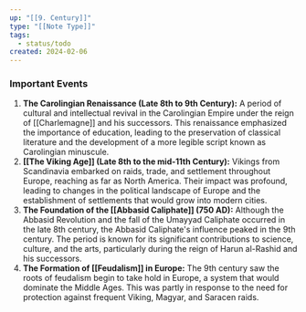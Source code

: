 ```yaml
---
up: "[[9. Century]]"
type: "[[Note Type]]"
tags:
  - status/todo
created: 2024-02-06
---
```

### Important Events

1. **The Carolingian Renaissance (Late 8th to 9th Century):** A period of cultural and intellectual revival in the Carolingian Empire under the reign of [[Charlemagne]] and his successors. This renaissance emphasized the importance of education, leading to the preservation of classical literature and the development of a more legible script known as Carolingian minuscule.
2. **[[The Viking Age]] (Late 8th to the mid-11th Century):** Vikings from Scandinavia embarked on raids, trade, and settlement throughout Europe, reaching as far as North America. Their impact was profound, leading to changes in the political landscape of Europe and the establishment of settlements that would grow into modern cities.
3. **The Foundation of the [[Abbasid Caliphate]] (750 AD):** Although the Abbasid Revolution and the fall of the Umayyad Caliphate occurred in the late 8th century, the Abbasid Caliphate's influence peaked in the 9th century. The period is known for its significant contributions to science, culture, and the arts, particularly during the reign of Harun al-Rashid and his successors.
4. **The Formation of [[Feudalism]] in Europe:** The 9th century saw the roots of feudalism begin to take hold in Europe, a system that would dominate the Middle Ages. This was partly in response to the need for protection against frequent Viking, Magyar, and Saracen raids.